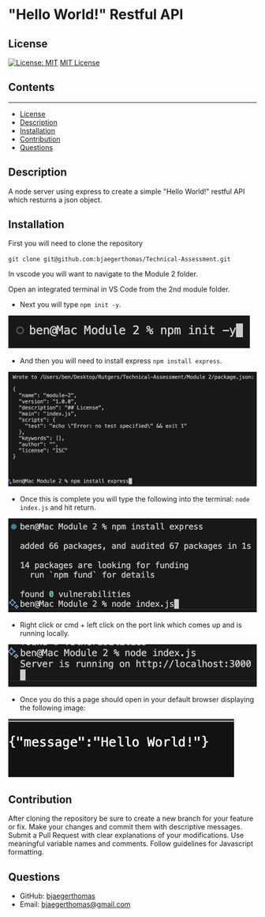 # "Hello World!" Restful API

  ## License
  
  [![License: MIT](https://img.shields.io/badge/License-MIT-yellow.svg)](https://opensource.org/licenses/MIT)
  [MIT License](https://opensource.org/licenses/MIT)

  ## Contents
  ---------

  - [License](#license)
  - [Description](#description)
  - [Installation](#installation)
  - [Contribution](#contribution)
  - [Questions](#questions)

  ## Description

  A node server using express to create a simple "Hello World!" restful API which resturns a json object.

  ## Installation

  First you will need to clone the repository

  `` git clone git@github.com:bjaegerthomas/Technical-Assessment.git ``

  In vscode you will want to navigate to the Module 2 folder.

  Open an integrated terminal in VS Code from the 2nd module folder.

  - Next you will type `` npm init -y ``.
  
  ![init terminal prompt](./assets/images/init.png)

  - And then you will need to install express `` npm install express ``.
  
  ![express terminal prompt](./assets/images/express.png)

  - Once this is complete you will type the following into the terminal: `` node index.js `` and hit return.
  
  ![initiating the server prompt](./assets/images/start.png)

  - Right click or cmd + left click on the port link which comes up and is running locally.
  
  ![server is running](./assets/images/server.png)

  - Once you do this a page should open in your default browser displaying the following image:

  ![Hello World!](./assets/images/hello.png)

  ## Contribution

  After cloning the repository be sure to create a new branch for your feature or fix.
  Make your changes and commit them with descriptive messages.
  Submit a Pull Request with clear explanations of your modifications.
  Use meaningful variable names and comments.
  Follow guidelines for Javascript formatting.

  ## Questions

  - GitHub: [bjaegerthomas](https://github.com/bjaegerthomas)
  - Email: bjaegerthomas@gmail.com